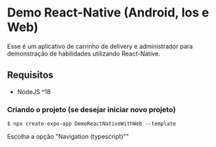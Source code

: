 # Demo React-Native (Android, Ios e Web)

Esse é um aplicativo de carrinho de delivery e administrador para demonstração de habilidades utilizando React-Native.

## Requisitos

- NodeJS ^18

### Criando o projeto (se desejar iniciar novo projeto)

`$ npx create-expo-app DemoReactNativeWithWeb --template`

Escolha a opção "Navigation (typescript)""


